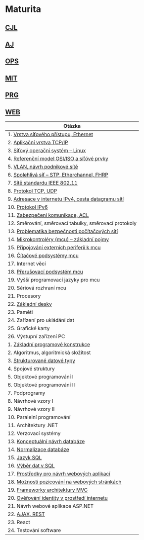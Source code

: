 # Maturita

## [CJL](./CJ.md)

## [AJ](./AJ.md)

## [OPS](./OPS.md)

## [MIT](./MIT.md)

## [PRG](./PRG.md)

## [WEB](./WEB.md)

| Otázka                                                             |
| ------------------------------------------------------------------ |
| 1. [Vrstva síťového přístupu, Ethernet](./OPS/L1.md)               |
| 2. [Aplikační vrstva TCP/IP](./OPS/L7.md)                          |
| 3. [Síťový operační systém – Linux](./OPS/Linux.md)                |
| 4. [Referenční model OSI/ISO a síťóvé prvky](./OPS/OSIISO.md)      |
| 5. [VLAN, návrh podnikové sítě](./OPS/VLAN.md)                     |
| 6. [Spolehlivá síť – STP, Etherchannel, FHRP](./OPS/STP.md)        |
| 7. [Sítě standardu IEEE 802.11](./OPS/WLAN.md)                     |
| 8. [Protokol TCP, UDP](./OPS/TCP.md)                               |
| 9. [Adresace v internetu IPv4, cesta datagramu sítí](./OPS/v4.md)  |
| 10. [Protokol IPv6](./OPS/v6.md)                                   |
| 11. [Zabezpečení komunikace, ACL](./OPS/ACL.md)                    |
| 12. Směrování, směrovací tabulky, směrovací protokoly              |
| 13. [Problematika bezpečnosti počítačových sítí ](./OPS/hacker.md) |
| 14. [Mikrokontroléry (mcu) – základní pojmy](./MIT/MCU.md)         |
| 15. [Připojování externích periferií k mcu](./MIT/Periferie.md)    |
| 16. [Čítačové podsystémy mcu](./MIT/Citace.md)                     |
| 17. Internet věcí                                                  |
| 18. [Přerušovací podsystém mcu](./MIT/Preruseni.md)                |
| 19. Vyšší programovací jazyky pro mcu                              |
| 20. Sériová rozhraní mcu                                           |
| 21. Procesory                                                      |
| 22. [Základní desky](./MIT/MB.md)                                  |
| 23. Paměti                                                         |
| 24. Zařízení pro ukládání dat                                      |
| 25. Grafické karty                                                 |
| 26. Výstupní zařízení PC                                           |
| 1. [Základní programové konstrukce](./PRG/Promene.md)              |
| 2. Algoritmus, algoritmická složitost                              |
| 3. [Strukturované datové typy](./PRG/strukturoveDT.md)             |
| 4. Spojové struktury                                               |
| 5. Objektové programování I                                        |
| 6. Objektové programování II                                       |
| 7. Podprogramy                                                     |
| 8. Návrhové vzory I                                                |
| 9. Návrhové vzory II                                               |
| 10. Paralelní programování                                         |
| 11. Architektury .NET                                              |
| 12. Verzovací systémy                                              |
| 13. [Konceptuální návrh databáze](./WEB/navrhDB.md)                |
| 14. [Normalizace databáze](./WEB/normalizaceDB.md)                 |
| 15. [Jazyk SQL](./WEB/SQL.md)                                      |
| 16. [Výběr dat v SQL](./WEB/SQLselect.md)                          |
| 17. [Prostředky pro návrh webových aplikací](./WEB/HTML.md)        |
| 18. [Možnosti pozicování na webových stránkách](./WEB/pozice.md)   |
| 19. [Frameworky architektury MVC](./WEB/mvc.md)                    |
| 20. [Ověřování identity v prostředí internetu](./WEB/identita.md)  |
| 21. Návrh webové aplikace ASP.NET                                  |
| 22. [AJAX, REST](./WEB/AJAX.md)                                    |
| 23. React                                                          |
| 24. Testování software                                             |
